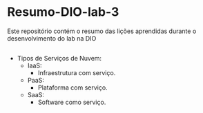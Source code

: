 # Resumo-DIO-lab-3
Este repositório contém o resumo das lições aprendidas durante o desenvolvimento do lab na DIO

##

* Tipos de Serviços de Nuvem:
  * IaaS:
    * Infraestrutura com serviço.
  * PaaS:
    * Plataforma com serviço.
  * SaaS:
    * Software como serviço.
